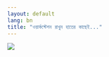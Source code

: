 ```yaml
---
layout: default
lang: bn
title: "ওয়ার্কস্টেশন রাখুন হাতের কাছেই..."
---
```


<img src="Images/earth.png" />





